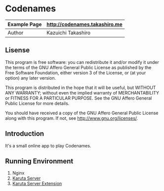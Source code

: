 Codenames
==========

| Example Page |    http://codenames.takashiro.me       |
|--------------|---------------------------------------|
| Author       |           Kazuichi Takashiro          |


Lisense
-------
This program is free software: you can redistribute it and/or modify
it under the terms of the GNU Affero General Public License as
published by the Free Software Foundation, either version 3 of the
License, or (at your option) any later version.

This program is distributed in the hope that it will be useful,
but WITHOUT ANY WARRANTY; without even the implied warranty of
MERCHANTABILITY or FITNESS FOR A PARTICULAR PURPOSE.  See the
GNU Affero General Public License for more details.

You should have received a copy of the GNU Affero General Public License
along with this program. If not, see <http://www.gnu.org/licenses/>.

Introduction
------------

It's a small online app to play Codenames.

Running Environment
-------------------
1. Nginx
2. [Karuta Server](https://github.com/takashiro/karuta-node-server)
3. [Karuta Server Extension](https://github.com/takashiro/karuta-codenames)
